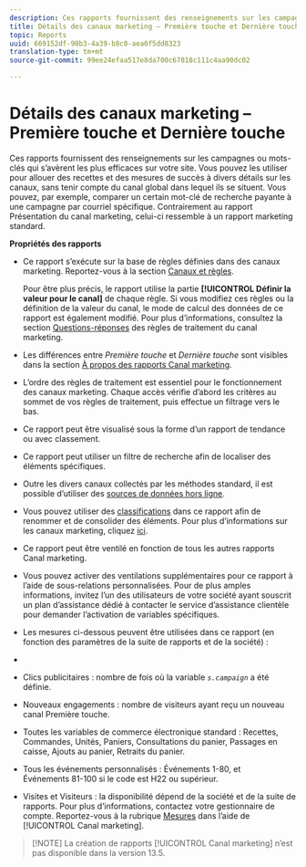 ```yaml
---
description: Ces rapports fournissent des renseignements sur les campagnes ou mots-clés qui s’avèrent les plus efficaces sur votre site. Vous pouvez les utiliser pour allouer des recettes et des mesures de succès à divers détails sur les canaux, sans tenir compte du canal global dans lequel ils se situent. Vous pouvez, par exemple, comparer un certain mot-clé de recherche payante à une campagne par courriel spécifique. Contrairement au rapport Présentation du canal marketing, celui-ci ressemble à un rapport marketing standard.
title: Détails des canaux marketing – Première touche et Dernière touche
topic: Reports
uuid: 669152df-90b3-4a39-b8c0-aea0f5dd8323
translation-type: tm+mt
source-git-commit: 99ee24efaa517e8da700c67818c111c4aa90dc02

---
```



# Détails des canaux marketing – Première touche et Dernière touche

Ces rapports fournissent des renseignements sur les campagnes ou mots-clés qui s’avèrent les plus efficaces sur votre site. Vous pouvez les utiliser pour allouer des recettes et des mesures de succès à divers détails sur les canaux, sans tenir compte du canal global dans lequel ils se situent. Vous pouvez, par exemple, comparer un certain mot-clé de recherche payante à une campagne par courriel spécifique. Contrairement au rapport Présentation du canal marketing, celui-ci ressemble à un rapport marketing standard.

**Propriétés des rapports**

* Ce rapport s’exécute sur la base de règles définies dans des canaux marketing. Reportez-vous à la section [Canaux et règles](https://marketing.adobe.com/resources/help/en_US/mchannel/c_channels_rules.html).

   Pour être plus précis, le rapport utilise la partie **[!UICONTROL Définir la valeur pour le canal]** de chaque règle. Si vous modifiez ces règles ou la définition de la valeur du canal, le mode de calcul des données de ce rapport est également modifié. Pour plus d’informations, consultez la section [Questions-réponses](https://marketing.adobe.com/resources/help/en_US/mchannel/c_faq.html) des règles de traitement du canal marketing.

* Les différences entre *Première touche* et *Dernière touche* sont visibles dans la section [À propos des rapports Canal marketing](https://marketing.adobe.com/resources/help/en_US/mchannel/c_overview.html).

* L’ordre des règles de traitement est essentiel pour le fonctionnement des canaux marketing. Chaque accès vérifie d’abord les critères au sommet de vos règles de traitement, puis effectue un filtrage vers le bas.
* Ce rapport peut être visualisé sous la forme d’un rapport de tendance ou avec classement.
* Ce rapport peut utiliser un filtre de recherche afin de localiser des éléments spécifiques.
* Outre les divers canaux collectés par les méthodes standard, il est possible d’utiliser des [sources de données hors ligne](https://marketing.adobe.com/resources/help/en_US/mchannel/c_overview_online_offline.html).
* Vous pouvez utiliser des [classifications](https://marketing.adobe.com/resources/help/en_US/reference/classifications.html) dans ce rapport afin de renommer et de consolider des éléments. Pour plus d’informations sur les canaux marketing, cliquez [ici](https://marketing.adobe.com/resources/help/en_US/mchannel/t_classifications.html).

* Ce rapport peut être ventilé en fonction de tous les autres rapports Canal marketing.
* Vous pouvez activer des ventilations supplémentaires pour ce rapport à l’aide de sous-relations personnalisées. Pour de plus amples informations, invitez l’un des utilisateurs de votre société ayant souscrit un plan d’assistance dédié à contacter le service d’assistance clientèle pour demander l’activation de variables spécifiques.
* Les mesures ci-dessous peuvent être utilisées dans ce rapport (en fonction des paramètres de la suite de rapports et de la société) :
* 

   * Clics publicitaires : nombre de fois où la variable *`s.campaign`* a été définie.
   * Nouveaux engagements : nombre de visiteurs ayant reçu un nouveau canal Première touche.
   * Toutes les variables de commerce électronique standard : Recettes, Commandes, Unités, Paniers, Consultations du panier, Passages en caisse, Ajouts au panier, Retraits du panier.
   * Tous les événements personnalisés : Événements 1-80, et Événements 81-100 si le code est H22 ou supérieur.
   * Visites et Visiteurs : la disponibilité dépend de la société et de la suite de rapports. Pour plus d’informations, contactez votre gestionnaire de compte.
   Reportez-vous à la rubrique [Mesures](https://marketing.adobe.com/resources/help/en_US/mchannel/c_overview_metrics.html) dans l’aide de [!UICONTROL Canal marketing].

> [!NOTE] La création de rapports [!UICONTROL Canal marketing] n’est pas disponible dans la version 13.5.

